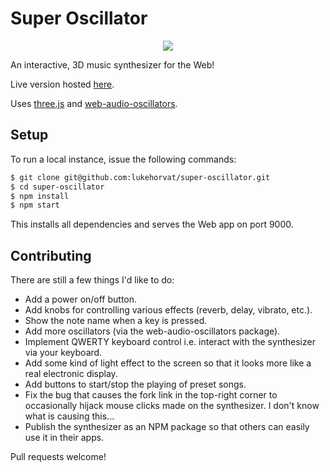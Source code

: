 # Super Oscillator

<p align="center">
  <img src="https://i.imgur.com/QqcEvAT.gif">
</p>

An interactive, 3D music synthesizer for the Web!

Live version hosted [here](https://oscillator.js.org).

Uses [three.js](https://threejs.org) and [web-audio-oscillators](https://github.com/lukehorvat/web-audio-oscillators).

## Setup

To run a local instance, issue the following commands:

```bash
$ git clone git@github.com:lukehorvat/super-oscillator.git
$ cd super-oscillator
$ npm install
$ npm start
```

This installs all dependencies and serves the Web app on port 9000.

## Contributing

There are still a few things I'd like to do:

- Add a power on/off button.
- Add knobs for controlling various effects (reverb, delay, vibrato, etc.).
- Show the note name when a key is pressed.
- Add more oscillators (via the web-audio-oscillators package).
- Implement QWERTY keyboard control i.e. interact with the synthesizer via your keyboard.
- Add some kind of light effect to the screen so that it looks more like a real electronic display.
- Add buttons to start/stop the playing of preset songs.
- Fix the bug that causes the fork link in the top-right corner to occasionally hijack mouse clicks made on the synthesizer. I don't know what is causing this...
- Publish the synthesizer as an NPM package so that others can easily use it in their apps.

Pull requests welcome!
